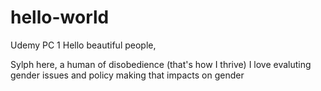 # hello-world
Udemy PC 1
Hello beautiful people,

Sylph here, a human of disobedience (that's how I thrive)
I love evaluting gender issues and policy making that impacts on gender
